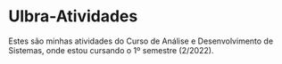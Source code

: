 # Ulbra-Atividades
Estes são minhas atividades do Curso de Análise e Desenvolvimento de Sistemas, onde estou cursando o 1º semestre (2/2022).
